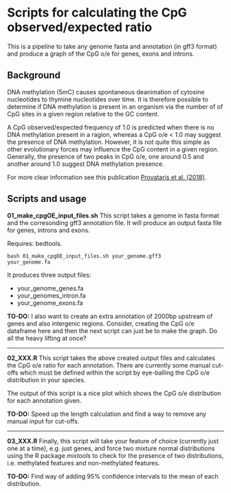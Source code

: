 # Scripts for calculating the CpG observed/expected ratio 

This is a pipeline to take any genome fasta and annotation (in gff3 format) and produce a graph of the CpG o/e for genes, exons and introns. 

## Background
DNA methylation (5mC) causes spontaneous deanimation of cytosine nucleotides to thymine nucleotides over time. It is therefore possible to determine if DNA methylation is present in an organism via the number of of CpG sites in a given region relative to the GC content.

A CpG observed/expected frequency of 1.0 is predicted when there is no DNA methylation present in a ragion, whereas a CpG o/e < 1.0 may suggest the presence of DNA methylation. However, it is not quite this simple as other evolutionary forces may influence the CpG content in a given region. Generally, the presence of two peaks in CpG o/e, one around 0.5 and another around 1.0 suggest DNA methylation presence.

For more clear information see this publication [Provataris et al. (2018)](https://doi.org/10.1093/gbe/evy066).

## Scripts and usage

**01_make_cpgOE_input_files.sh**
This script takes a genome in fasta format and the corresonding gff3 annotation file. It will produce an output fasta file for genes, introns and exons.

Requires: bedtools.

<code>bash 01_make_cpgOE_input_files.sh your_genome.gff3 your_genome.fa</code>

It produces three output files:
- your_genome_genes.fa
- your_genomes_intron.fa
- your_genome_exons.fa

**TO-DO:** I also want to create an extra annotation of 2000bp upstream of genes and also intergenic regions. Consider, creating the CpG o/e dataframe here and then the next script can just be to make the graph. Do all the heavy lifting at once?

----

**02_XXX.R**
This script takes the above created output files and calculates the CpG o/e ratio for each annotation. There are currently some manual cut-offs which must be defined within the script by eye-balling the CpG o/e distribution in your species. 

The output of this script is a nice plot which shows the CpG o/e distribution for each annotation given.

**TO-DO:** Speed up the length calculation and find a way to remove any manual input for cut-offs.

----

**03_XXX.R**
Finally, this script will take your feature of choice (currently just one at a time), e.g. just genes, and force two mixture normal distributions using the R package *mixtools* to check for the presence of two distributions, i.e. methylated features and non-methylated features. 

**TO-DO:** Find way of adding 95% confidence intervals to the mean of each distribution.